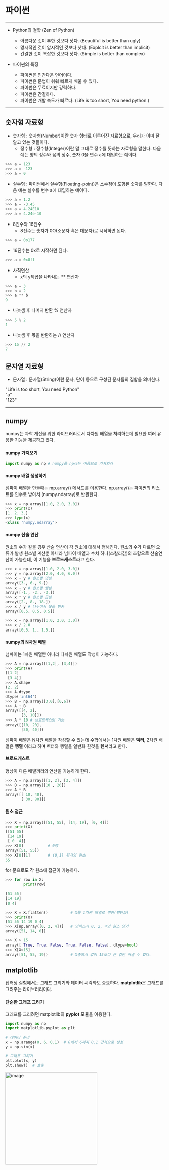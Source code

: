 # 파이썬

---

- Python의 철학 (Zen of Python)
  - 아름다운 것이 추한 것보다 낫다. (Beautiful is better than ugly)
  - 명시적인 것이 암시적인 것보다 낫다. (Explcit is better than implicit)
  - 간결한 것이 복잡한 것보다 낫다. (Simple is better than complex)

- 파이썬의 특징
  - 파이썬은 인간다운 언어이다.
  - 파이썬은 문법이 쉬워 빠르게 배울 수 있다.
  - 파이썬은 무료이지만 강력하다.
  - 파이썬은 간결하다.
  - 파이썬은 개발 속도가 빠르다. (Life is too short, You need python.)
  
---
## 숫자형 자료형

- 숫자형 : 숫자형(Number)이란 숫자 형태로 이루어진 자료형으로, 우리가 이미 잘 알고 있는 것들이다.
  - 정수형 : 정수형(Integer)이란 말 그대로 정수를 뜻하는 자료형을 말한다. 다음 예는 양의 정수와 음의 정수, 숫자 0을 변수 a에 대입하는 예이다.
  
```python
>>> a = 123
>>> a = -123
>>> a = 0
```

  * 실수형 : 파이썬에서 실수형(Floating-point)은 소수점이 포함된 숫자를 말한다. 다음 예는 실수를 변수 a에 대입하는 예이다.
  
```python
>>> a = 1.2
>>> a = -3.45
>>> a = 4.24E10
>>> a = 4.24e-10
```

  - 8진수와 16진수
    - 8진수는 숫자가 0O(소문자 혹은 대문자)로 시작하면 된다.

```python
>>> a = 0o177
```

   * 16진수는 0x로 시작하면 된다.

```python
>>> a = 0x8ff
```

  - 사칙연산
    - x의 y제곱을 나타내는 ** 연산자

```python
>>> a = 3
>>> b = 2
>>> a ** b
9
```

   * 나눗셈 후 나머지 반환 % 연산자

```python
>>> 5 % 2
1
```

   - 나눗셈 후 몫을 반환하는 // 연산자

```python
>>> 15 // 2
7
```

## 문자열 자료형

- 문자열 : 문자열(String)이란 문자, 단어 등으로 구성된 문자들의 집합을 의미한다.

"Life is too short, You need Python" <br>
"a" <br>
"123" <br>


---
## numpy

numpy는 과학 계산을 위한 라이브러리로서 다차원 배열을 처리하는데 필요한 여러 유용한 기능을 제공하고 있다.

#### numpy 가져오기


~~~python
import numpy as np # numpy를 np라는 이름으로 가져와라
~~~

#### numpy 배열 생성하기
넘파이 배열을 만들때는 mp.array() 메서드를 이용한다. np.array()는 파이썬의 리스트를 인수로 받아서 (numpy.ndarray)로 반환한다.


~~~python
>>> x = np.array([1.0, 2.0, 3.0])
>>> print(x)
[1. 2. 3.]
>>> type(x)
<class 'numpy.ndarray'>
~~~

#### numpy 산술 연산

원소의 수가 같을 경우 산술 연산이 각 원소에 대해서 행해진다.
원소의 수가 다르면 오류가 발생
원소별 계산뿐 아니라 넘파이 배열과 수치 하나(스칼라값)의 조합으로 산술연산이 가능한데, 이 기능을 **브로드캐스트**라고 한다.

~~~python
>>> x = np.array([1.0, 2.0, 3.0])
>>> y = np.array([2.0, 4.0, 6.0])
>>> x + y # 원소별 덧셈
array([3., 6., 9.])
>>> x - y # 원소별 뺄셈
array([-1., -2., -3.])
>>> x * y # 원소별 곱셈
array([2., 8., 18.])
>>> x / y # 나누어서 몫을 반환
array([0.5, 0.5, 0.5])

>>> x = np.array([1.0, 2.0, 3.0])
>>> x / 2.0
array([0.5, 1., 1.5,])
~~~

#### numpy의 N차원 배열

넘파이는 1차원 배열뿐 아니라 다차원 배열도 작성이 가능하다.
~~~python
>>> A = np.array([[1,2], [3,4]])
>>> print(A)
[[1 2]
 [3 4]]
>>> A.shape
(2, 2)
>>> A.dtype
dtype('int64')
>>> B = np.array([3,0],[0,6])
>>> A + B
array([[4, 2],
       [3, 10]])
>>> A * 10 # 브로드캐스팅 기능
array([[10, 20],
       [30, 40]]) 
~~~

넘파이 배열은 N차원 배열을 작성할 수 있는데 수학에서는 1차원 배열은 **벡터**, 2차원 배열은 **행렬** 이라고 하며 벡터와 행렬을 일반화 한것을 **텐서**라고 한다.

#### 브로드캐스트

형상이 다른 배열끼리의 연산을 가능하게 한다.

~~~python
>>> A = np.array([[1, 2], [3, 4]])
>>> B = np.array([10 , 20])
>>> A * B
array([[ 10, 40],
       [ 30, 80]])
~~~

#### 원소 접근

~~~python
>>> X = np.array([[51, 55], [14, 19], [0, 4]])
>>> print(X)
[[51 55]
 [14 19]
 [ 0  4]]
>>> X[0]           # 0행
array([51, 55])
>>> X[0][1]        # (0,1) 위치의 원소
55
~~~

for 문으로도 각 원소에 접근이 가능하다.

~~~python
>>> for row in X:
        print(row)
        
[51 55]
[14 19]
[0 4]

>>> X = X.flatten()          # X를 1차원 배열로 변환(평탄화)
>>> print(X)
[51 55 14 19 0 4]
>>> X[np.array([0, 2, 4])]   # 인덱스가 0, 2, 4인 원소 얻기
array([51, 14, 0])

>>> X > 15
array([ True, True, False, True, False, False], dtype=bool)
>>> X[X>15]
array([51, 55, 19])          # X중에서 값이 15보다 큰 값만 꺼낼 수 있다.
~~~

## matplotlib

딥러닝 실험에서는 그래프 그리기와 데이터 시각화도 중요하다. **matplotlib**은 그래프를 그려주는 라이브러리이다.

#### 단순한 그래프 그리기
그래프를 그리려면 matplotlib의 **pyplot** 모듈을 이용한다.


~~~python
import numpy as np
import matplotlib.pyplot as plt

# 데이터 준비
x = np.arange(0, 6, 0.1)  # 0에서 6까지 0.1 간격으로 생성
y = np.sin(x)

# 그래프 그리기
plt.plot(x, y)
plt.show()  # 호출
~~~
<img width="292" alt="image" src="https://user-images.githubusercontent.com/38044331/60781815-d7cd0680-a17e-11e9-846b-15a03e3351f4.PNG">
